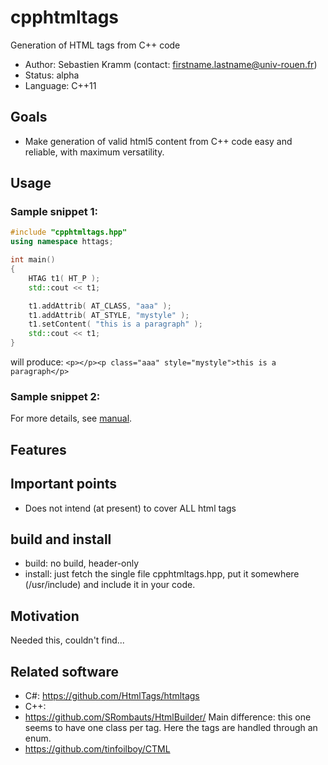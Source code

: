 # cpphtmltags
Generation of HTML tags from C++ code

- Author: Sebastien Kramm (contact: firstname.lastname@univ-rouen.fr)
- Status: alpha
- Language: C++11

## Goals

- Make generation of valid html5 content from C++ code easy and reliable, with maximum versatility.

## Usage

### Sample snippet 1:

```C++
#include "cpphtmltags.hpp"
using namespace httags;

int main()
{
	HTAG t1( HT_P );
	std::cout << t1;

	t1.addAttrib( AT_CLASS, "aaa" );
	t1.addAttrib( AT_STYLE, "mystyle" );
	t1.setContent( "this is a paragraph" );
	std::cout << t1;
}
```
will produce:
`<p></p><p class="aaa" style="mystyle">this is a paragraph</p>`

### Sample snippet 2:


For more details, see [manual](Manual.md).

## Features


## Important points
- Does not intend (at present) to cover ALL html tags

## build and install
- build: no build, header-only
- install: just fetch the single file cpphtmltags.hpp, put it somewhere (/usr/include) and include it in your code.

## Motivation
Needed this, couldn't find...

## Related software
- C#: https://github.com/HtmlTags/htmltags
- C++:
 - https://github.com/SRombauts/HtmlBuilder/
 Main difference: this one seems to have one class per tag. Here the tags are handled through an enum.
 - https://github.com/tinfoilboy/CTML

